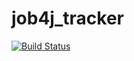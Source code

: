 # job4j_tracker
[![Build Status](https://travis-ci.com/and1801/job4j_tracker.svg?branch=master)](https://travis-ci.com/and1801/job4j_tracker)